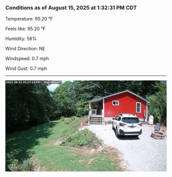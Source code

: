 ### Conditions as of August 15, 2025 at 1:32:31 PM CDT 

Temperature: 95.20 &deg;F

Feels like: 95.20 &deg;F

Humidity: 56%

Wind Direction: NE

Windspeed: 0.7 mph

Wind Gust: 0.7 mph

---

<img src="./images/latest.jpeg"/>

